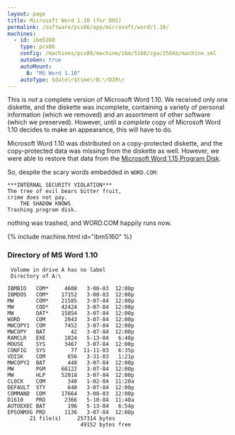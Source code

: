 ```yaml
---
layout: page
title: Microsoft Word 1.10 (for DOS)
permalink: /software/pcx86/app/microsoft/word/1.10/
machines:
  - id: ibm5160
    type: pcx86
    config: /machines/pcx86/machine/ibm/5160/cga/256kb/machine.xml
    autoGen: true
    autoMount:
      B: "MS Word 1.10"
    autoType: $date\r$time\rB:\rDIR\r
---
```


This is *not* a complete version of Microsoft Word 1.10.  We received only one diskette, and the diskette was incomplete,
containing a variety of personal information (which we removed) and an assortment of other software (which we preserved).
However, until a *complete* copy of Microsoft Word 1.10 decides to make an appearance, this will have to do.

Microsoft Word 1.10 was distributed on a copy-protected diskette, and the copy-protected data was missing from the diskette as
well.  However, we were able to restore that data from the [Microsoft Word 1.15 Program Disk](/software/pcx86/app/microsoft/word/1.15/).

So, despite the scary words embedded in `WORD.COM`:

    ***INTERNAL SECURITY VIOLATION***
    The tree of evil bears bitter fruit,
    crime does not pay.
        THE SHADOW KNOWS
    Trashing program disk.

nothing was trashed, and WORD.COM happily runs now.

{% include machine.html id="ibm5160" %}

### Directory of MS Word 1.10

     Volume in drive A has no label
     Directory of A:\

    IBMBIO   COM*     4608   3-08-83  12:00p
    IBMDOS   COM*    17152   3-08-83  12:00p
    MW       COM*    21585   3-07-84  12:00p
    MW       COD*    42424   3-07-84  12:00p
    MW       DAT*    15854   3-07-84  12:00p
    WORD     COM      2043   3-07-84  12:00p
    MWCOPY1  COM      7452   3-07-84  12:00p
    MWCOPY   BAT        42   3-07-84  12:00p
    RAMCLR   EXE      1024   5-13-84   6:48p
    MOUSE    SYS      3467   3-07-84  12:00p
    CONFIG   SYS        77  11-11-83   6:35p
    VDISK    COM       656   3-31-83   1:21p
    MWCOPY2  BAT       448   3-07-84  12:00p
    MW       PGM     66122   3-07-84  12:00p
    MW       HLP     52018   3-07-84  12:00p
    CLOCK    COM       340   1-02-84  11:20a
    DEFAULT  STY       640   3-07-84  12:00p
    COMMAND  COM     17664   3-08-83  12:00p
    D1610    PRD      2366   5-10-84  11:40a
    AUTOEXEC BAT       196   5-13-84   6:54p
    EPSONMXG PRD      1136   3-07-84  12:00p
           21 file(s)     257314 bytes
                           49152 bytes free
